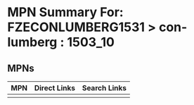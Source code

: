 



# MPN Summary For: FZECONLUMBERG1531 > con-lumberg : 1503_10

## MPNs
  

|MPN|Direct Links|Search Links|
| :--- | :--- | :--- |
||||
